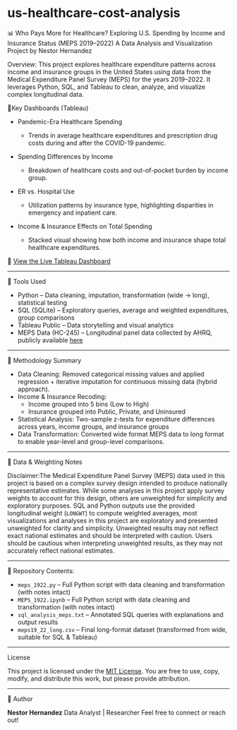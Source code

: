 # us-healthcare-cost-analysis
📊 Who Pays More for Healthcare? Exploring U.S. Spending by Income and Insurance Status (MEPS 2019–2022)
A Data Analysis and Visualization Project by Nestor Hernandez

Overview:
This project explores healthcare expenditure patterns across income and insurance groups in the United States using data from the Medical Expenditure Panel Survey (MEPS) for the years 2019–2022. It leverages Python, SQL, and Tableau to clean, analyze, and visualize complex longitudinal data.

📁Key Dashboards (Tableau)

- Pandemic-Era Healthcare Spending
  - Trends in average healthcare expenditures and prescription drug costs during and after the COVID-19 pandemic.

- Spending Differences by Income
  - Breakdown of healthcare costs and out-of-pocket burden by income group.

- ER vs. Hospital Use
  - Utilization patterns by insurance type, highlighting disparities in emergency and inpatient care.

- Income & Insurance Effects on Total Spending
  - Stacked visual showing how both income and insurance shape total healthcare expenditures.

📎 [View the Live Tableau Dashboard](https://public.tableau.com/app/profile/nestor.hernandez7328/viz/WhoPaysMoreforHealthcareExploringU_S_SpendingbyIncomeandInsuranceStatusMEPS2019-2022/Dashboard1#1)

---

🧰 Tools Used

- Python – Data cleaning, imputation, transformation (wide → long), statistical testing
- SQL (SQLite) – Exploratory queries, average and weighted expenditures, group comparisons
- Tableau Public – Data storytelling and visual analytics
- MEPS Data (HC-245) – Longitudinal panel data collected by AHRQ, publicly available [here](https://meps.ahrq.gov/mepsweb/data_stats/download_data_files_detail.jsp?cboPufNumber=HC-245)

---

📁 Methodology Summary

- Data Cleaning: Removed categorical missing values and applied regression + iterative imputation for continuous missing data (hybrid approach).
- Income & Insurance Recoding:
  - Income grouped into 5 bins (Low to High)
  - Insurance grouped into Public, Private, and Uninsured
- Statistical Analysis: Two-sample z-tests for expenditure differences across years, income groups, and insurance groups
- Data Transformation: Converted wide format MEPS data to long format to enable year-level and group-level comparisons.

---
📌 Data & Weighting Notes

Disclaimer:The Medical Expenditure Panel Survey (MEPS) data used in this project is based on a complex survey design intended to produce nationally representative estimates. While some analyses in this project apply survey weights to account for this design, others are unweighted for simplicity and exploratory purposes. SQL and Python outputs use the provided longitudinal weight (`LONGWT`) to compute weighted averages, most visualizations and analyses in this project are exploratory and presented unweighted for clarity and simplicity. Unweighted results may not reflect exact national estimates and should be interpreted with caution. Users should be cautious when interpreting unweighted results, as they may not accurately reflect national estimates.

---

📌 Repository Contents:

- `meps_1922.py` – Full Python script with data cleaning and transformation (with notes intact)
- `MEPS_1922.ipynb` – Full Python script with data cleaning and transformation (with notes intact)
- `sql_analysis_meps.txt` – Annotated SQL queries with explanations and output results
- `meps19_22_long.csv` – Final long-format dataset (transformed from wide, suitable for SQL & Tableau)

---

License

This project is licensed under the [MIT License](https://opensource.org/licenses/MIT). You are free to use, copy, modify, and distribute this work, but please provide attribution.

---

👤 Author

**Nestor Hernandez** 
Data Analyst | Researcher 
Feel free to connect or reach out!


